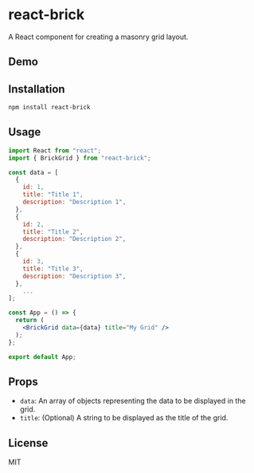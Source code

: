 # react-brick

A React component for creating a masonry grid layout.

## Demo

## Installation

```bash
npm install react-brick
```

## Usage

```jsx
import React from "react";
import { BrickGrid } from "react-brick";

const data = [
  {
    id: 1,
    title: "Title 1",
    description: "Description 1",
  },
  {
    id: 2,
    title: "Title 2",
    description: "Description 2",
  },
  {
    id: 3,
    title: "Title 3",
    description: "Description 3",
  },
    ...
];

const App = () => {
  return (
    <BrickGrid data={data} title="My Grid" />
  );
};

export default App;
```

## Props

- `data`: An array of objects representing the data to be displayed in the grid.
- `title`: (Optional) A string to be displayed as the title of the grid.

## License

MIT
